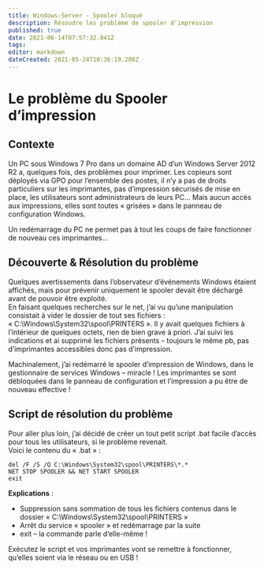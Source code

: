 ```yaml
---
title: Windows-Server - Spooler bloqué
description: Résoudre les problème de spooler d’impression
published: true
date: 2021-06-14T07:57:32.041Z
tags: 
editor: markdown
dateCreated: 2021-05-24T10:36:19.208Z
---
```


# Le problème du Spooler d’impression

## Contexte

Un PC sous Windows 7 Pro dans un domaine AD d’un Windows Server 2012 R2 a, quelques fois, des problèmes pour imprimer. Les copieurs sont déployés via GPO pour l’ensemble des postes, il n’y a pas de droits particuliers sur les imprimantes, pas d’impression sécurisés de mise en place, les utilisateurs sont administrateurs de leurs PC… Mais aucun accès aux impressions, elles sont toutes « grisées » dans le panneau de configuration Windows.

Un redémarrage du PC ne permet pas à tout les coups de faire fonctionner de nouveau ces imprimantes…

## Découverte & Résolution du problème

Quelques avertissements dans l’observateur d’événements Windows étaient affichés, mais pour prévenir uniquement le spooler devait être déchargé avant de pouvoir être exploité.  
En faisant quelques recherches sur le net, j’ai vu qu’une manipulation consistait à vider le dossier de tout ses fichiers : « C:\\Windows\\System32\\spool\\PRINTERS ». Il y avait quelques fichiers à l’intérieur de quelques octets, rien de bien grave à priori. J’ai suivi les indications et ai supprimé les fichiers présents – toujours le même pb, pas d’imprimantes accessibles donc pas d’impression.

Machinalement, j’ai redémarré le spooler d’impression de Windows, dans le gestionnaire de services Windows – miracle ! Les imprimantes se sont débloquées dans le panneau de configuration et l’impression a pu être de nouveau effective !

## Script de résolution du problème

Pour aller plus loin, j’ai décidé de créer un tout petit script .bat facile d’accès pour tous les utilisateurs, si le problème revenait.  
Voici le contenu du « .bat » :

```plaintext
del /F /S /Q C:\Windows\System32\spool\PRINTERS\*.*
NET STOP SPOOLER && NET START SPOOLER
exit
```

**Explications** :

-   Suppression sans sommation de tous les fichiers contenus dans le dossier « C:\\Windows\\System32\\spool\\PRINTERS »
-   Arrêt du service « spooler » et redémarrage par la suite
-   exit – la commande parle d’elle-même !

Exécutez le script et vos imprimantes vont se remettre à fonctionner, qu’elles soient via le réseau ou en USB !